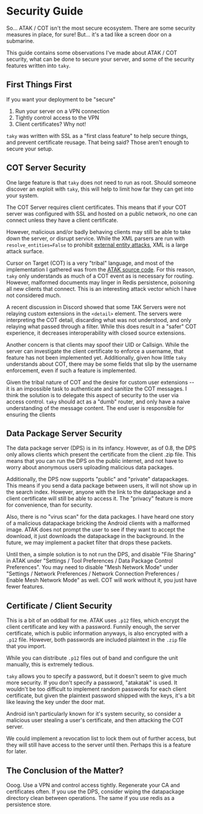 # Security Guide

So... ATAK / COT isn't the most secure ecosystem. There are some security
measures in place, for sure! But... it's a tad like a screen door on a
submarine.

This guide contains some observations I've made about ATAK / COT security, what
can be done to secure your server, and some of the security features written
into `taky`.

## First Things First

If you want your deployment to be "secure"

1. Run your server on a VPN connection
2. Tightly control access to the VPN
3. Client certificates? Why not!

`taky` was written with SSL as a "first class feature" to help secure things,
and prevent certificate reusage. That being said? Those aren't enough to secure
your setup.

## COT Server Security

One large feature is that `taky` does not need to run as root. Should someone
discover an exploit with `taky`, this will help to limit how far they can get
into your system.

The COT Server requires client certificates. This means that if your COT server
was configured with SSL and hosted on a public network, no one can connect
unless they have a client certificate.

However, malicious and/or badly behaving clients may still be able to take down
the server, or disrupt service. While the XML parsers are run with
`resolve_entities=False` to prohibit [external entity
attacks](https://en.wikipedia.org/wiki/XML_external_entity_attack), XML is a
large attack surface.

Cursor on Target (COT) is a very "tribal" language, and most of the
implementation I gathered was from the [ATAK source
code](https://github.com/deptofdefense/AndroidTacticalAssaultKit-CIV). For this
reason, `taky` only understands as much of a COT event as is necessary for
routing. However, malformed documents may linger in Redis persistence,
poisoning all new clients that connect. This is an interesting attack vector
which I have not considered much.

A recent discussion in Discord showed that some TAK Servers were not relaying
custom extensions in the `<detail>` element. The servers were interpreting the
COT detail, discarding what was not understood, and only relaying what passed
through a filter. While this does result in a "safer" COT experience, it
decreases interoperability with closed source extensions.

Another concern is that clients may spoof their UID or Callsign. While the
server can investigate the client certificate to enforce a username, that
feature has not been implemented yet. Additionally, given how little `taky`
understands about COT, there may be some fields that slip by the username
enforcement, even if such a feature is implemented.

Given the tribal nature of COT and the desire for custom user extensions -- it
is an impossible task to authenticate and sanitize the COT messages. I think
the solution is to delegate this aspect of security to the user via access
control. `taky` should act as a "dumb" router, and only have a naive
understanding of the message content. The end user is responsible for ensuring
the clients

## Data Package Server Security

The data package server (DPS) is in its infancy. However, as of 0.8, the DPS
only allows clients which present the certificate from the client .zip file.
This means that you can run the DPS on the public internet, and not have to
worry about anonymous users uploading malicious data packages.

Additionally, the DPS now supports "public" and "private" datapackages. This
means if you send a data package between users, it will not show up in the
search index. However, anyone with the link to the datapackage and a client
certificate will still be able to access it. The "privacy" feature is more for
convenience, than for security.

Also, there is no "virus scan" for the data packages. I have heard one story of
a malicious datapackage bricking the Android clients with a malformed image.
ATAK does not prompt the user to see if they want to accept the download, it
just downloads the datapackage in the background. In the future, we may
implement a packet filter that drops these packets.

Until then, a simple solution is to not run the DPS, and disable "File Sharing"
in ATAK under "Settings / Tool Preferences / Data Package Control Preferences".
You may need to disable "Mesh Network Mode" under "Settings / Network
Preferences / Network Connection Preferences / Enable Mesh Network Mode" as
well. COT will work without it, you just have fewer features.

## Certificate / Client Security

This is a bit of an oddball for me. ATAK uses `.p12` files, which encrypt the
client certificate and key with a password. Funnily enough, the server
certificate, which is public information anyways, is also encrypted with a
`.p12` file. However, both passwords are included plaintext in the `.zip` file
that you import.

While you can distribute `.p12` files out of band and configure the unit
manually, this is extremely tedious.

`taky` allows you to specify a password, but it doesn't seem to give much more
security. If you don't specify a password, "atakatak" is used. It wouldn't be
too difficult to implement random passwords for each client certificate, but
given the plaintext password shipped with the keys, it's a bit like leaving the
key under the door mat.

Android isn't particularly known for it's system security, so consider a
malicious user stealing a user's certificate, and then attacking the COT
server.

We could implement a revocation list to lock them out of further access, but
they will still have access to the server until then. Perhaps this is a feature for
later.

## The Conclusion of the Matter?

Ooog. Use a VPN and control access tightly. Regenerate your CA and certificates
often. If you use the DPS, consider wiping the datapackage directory clean
between operations. The same if you use redis as a persistence store.
